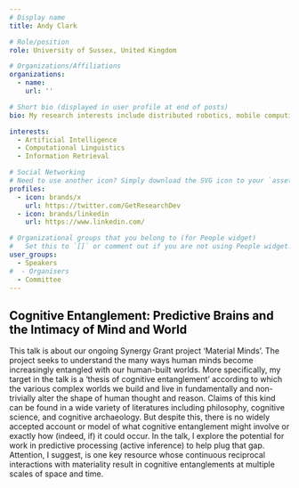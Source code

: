 ```yaml
---
# Display name
title: Andy Clark

# Role/position
role: University of Sussex, United Kingdom

# Organizations/Affiliations
organizations:
  - name: 
    url: ''

# Short bio (displayed in user profile at end of posts)
bio: My research interests include distributed robotics, mobile computing and programmable matter.

interests:
  - Artificial Intelligence
  - Computational Linguistics
  - Information Retrieval

# Social Networking
# Need to use another icon? Simply download the SVG icon to your `assets/media/icons/` folder.
profiles:
  - icon: brands/x
    url: https://twitter.com/GetResearchDev
  - icon: brands/linkedin
    url: https://www.linkedin.com/

# Organizational groups that you belong to (for People widget)
#   Set this to `[]` or comment out if you are not using People widget.
user_groups:
  - Speakers
#  - Organisers
  - Committee
---
```


<h2 style="color: #050505; text-align: left;">Cognitive Entanglement: Predictive Brains and the Intimacy of Mind and World</h2>

This talk is about our ongoing Synergy Grant project ‘Material Minds’. The project seeks to understand the many ways human minds become increasingly entangled with our human-built worlds. More specifically, my target in the talk is a ‘thesis of cognitive entanglement’ according to which the various complex worlds we build and live in fundamentally and non-trivially alter the shape of human thought and reason. Claims of this kind can be found in a wide variety of literatures including philosophy, cognitive science, and cognitive archaeology. But despite this, there is no widely accepted account or model of what cognitive entanglement might involve or exactly how (indeed, if) it could occur. In the talk, I explore the potential for work in predictive processing (active inference) to help plug that gap. Attention, I suggest, is one key resource whose continuous reciprocal interactions with materiality result in cognitive entanglements at multiple scales of space and time.